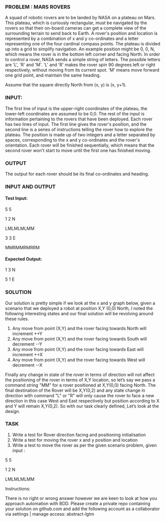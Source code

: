 ### PROBLEM : MARS ROVERS
A squad of robotic rovers are to be landed by NASA on a plateau on Mars. This plateau, which
is curiously rectangular, must be navigated by the rovers so that their on-board cameras can get
a complete view of the surrounding terrain to send back to Earth.
A rover&#39;s position and location is represented by a combination of x and y co-ordinates and a
letter representing one of the four cardinal compass points. The plateau is divided up into a grid
to simplify navigation. An example position might be 0, 0, N, which means the rover is in the
bottom left corner and facing North.
In order to control a rover, NASA sends a simple string of letters. The possible letters are 'L', 'R'
and 'M'. 
'L' and 'R' makes the rover spin 90 degrees left or right respectively, without moving
from its current spot. 
'M' means move forward one grid point, and maintain the same heading.

Assume that the square directly North from (x, y) is (x, y+1).


### INPUT:
The first line of input is the upper-right coordinates of the plateau, the lower-left coordinates are
assumed to be 0,0.
The rest of the input is information pertaining to the rovers that have been deployed. Each rover
has two lines of input. The first line gives the rover's position, and the second line is a series of
instructions telling the rover how to explore the plateau.
The position is made up of two integers and a letter separated by spaces, corresponding to the
x and y co-ordinates and the rover's orientation.
Each rover will be finished sequentially, which means that the second rover won't start to move
until the first one has finished moving.


### OUTPUT
The output for each rover should be its final co-ordinates and heading.

### INPUT AND OUTPUT

#### Test Input:
5 5

1 2 N

LMLMLMLMM

3 3 E

MMRMMRMRRM

#### Expected Output:
1 3 N

5 1 E

### SOLUTION

Our solution is pretty simple if we look at the x and y graph below, given a scenario that we
deployed a robot at position X,Y (0,0) North, I noted the following interesting states and our
final solution will be revolving around these rules.

1) Any move from point (X,Y) and the rover facing towards North will increment ++Y
2) Any move from point (X,Y) and the rover facing towards South will decrement --Y
3) Any move from point (X,Y) and the rover facing towards East will increment ++X
4) Any move from point (X,Y) and the rover facing towards West will decrement --X
   
Finally any change in state of the rover in terms of direction will not affect the positioning of the
rover in terms of X,Y location, so let’s say we pass a command string "MM" for a rover
positioned at X,Y(0,0) facing North. The final destination of the Rover will be X,Y(0,2) and any
state change in direction with command "L" or "R" will only cause the rover to face a new
direction in this case West and East respectively but position according to X and Y will remain
X,Y(0,2). So with our task clearly defined, Let’s look at the design.

### TASK

1. Write a test for Rover direction facing and positioning initialisation
2. Write a test for moving the rover x and y position and location
3. Write a test to move the rover as per the given scenario problem, given input :

5 5

1 2 N

LMLMLMLMM

Instructions:

There is no right or wrong answer however we are keen to look at how you approach
automation with BDD.
Please create a private repo containing your solution on github.com and add the following
account as a collaborator via settings | manage access: abstract-lgtm